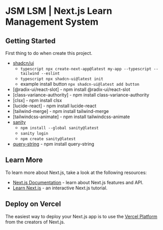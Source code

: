 # JSM LSM | Next.js Learn Management System

<!-- Foto Section -->

## Getting Started

First thing to do when create this project.

- [shadcn/ui](https://ui.shadcn.com/docs/installation/next)
  - `typescript npx create-next-app@latest my-app --typescript --tailwind --eslint `
  - `typescript npx shadcn-ui@latest init `
  - example install button `npx shadcn-ui@latest add button`
- [@radix-ui/react-slot] - npm install @radix-ui/react-slot
- [class-variance-authority] - npm install class-variance-authority
- [clsx] - npm install clsx
- [lucide-react] - npm install lucide-react
- [tailwind-merge] - npm install tailwind-merge
- [tailwindcss-animate] - npm install tailwindcss-animate
- [sanity](https://www.sanity.io/docs/cli)
  - `npm install --global sanity@latest`
  - `sanity login`
  - `npm create sanity@latest`
- [query-string](https://www.npmjs.com/package/query-string) - npm install query-string

## Learn More

To learn more about Next.js, take a look at the following resources:

- [Next.js Documentation](https://nextjs.org/docs) - learn about Next.js features and API.
- [Learn Next.js](https://nextjs.org/learn) - an interactive Next.js tutorial.

## Deploy on Vercel

The easiest way to deploy your Next.js app is to use the [Vercel Platform](https://vercel.com/new?utm_medium=default-template&filter=next.js&utm_source=create-next-app&utm_campaign=create-next-app-readme) from the creators of Next.js.
